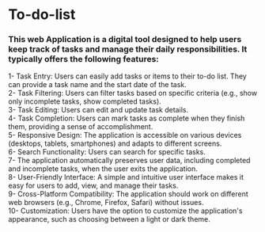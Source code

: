 # To-do-list
<h3> This web Application is a digital tool designed to help users keep track of tasks and manage their daily responsibilities. It typically offers the following features: </h3>

  1- Task Entry: Users can easily add tasks or items to their to-do list. They can provide a task name and the start date of the task. <br>
  2- Task Filtering: Users can filter tasks based on specific criteria (e.g., show only incomplete tasks, show completed tasks). <br>
  3- Task Editing: Users can edit and update task details. <br>
  4- Task Completion: Users can mark tasks as complete when they finish them, providing a sense of accomplishment. <br>
  5- Responsive Design: The application is accessible on various devices (desktops, tablets, smartphones) and adapts to different screens. <br>
  6- Search Functionality: Users can search for specific tasks. <br>
  7- The application automatically preserves user data, including completed and incomplete tasks, when the user exits the application. <br>
  8- User-Friendly Interface: A simple and intuitive user interface makes it easy for users to add, view, and manage their tasks. <br>
  9- Cross-Platform Compatibility: The application should work on different web browsers (e.g., Chrome, Firefox, Safari) without issues. <br>
  10- Customization: Users have the option to customize the application's appearance, such as choosing between a light or dark theme.
